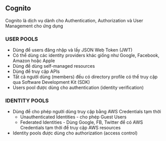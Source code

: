 ## Cognito

Cognito là dịch vụ dành cho Authentication, Authorization và User Management cho ứng dụng

### USER POOLS
- Dùng để users đăng nhập và lấy JSON Web Token (JWT)
- Có thể dùng các identity providers khác giống như Google, Facebook, Amazon hoặc Apple
- Dùng để dùng self-managed resources
- Dùng để truy cập APIs
- Tất cả người dùng (members) đều có directory profile có thể truy cập qua Software Development Kit (SDK)
-  Users pool được dùng cho authentication (identity verification)

### IDENTITY POOLS 
- Dùng để cho phép người dùng truy cập bằng AWS Credentials tạm thời
    - Unauthenticated Identities - cho phép Guest Users
    - Federated Identities - Dùng Google, FB, Twitter để có AWS Credentials tạm thời để truy cập AWS resources
- Identity pools được dùng cho authorization (access control)

